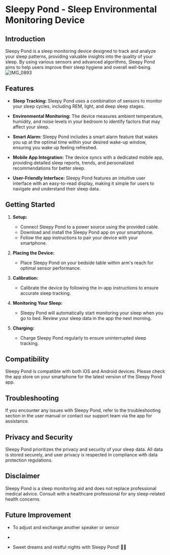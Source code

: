 # Sleepy Pond - Sleep Environmental Monitoring Device

## Introduction

Sleepy Pond is a sleep monitoring device designed to track and analyze your sleep patterns, providing valuable insights into the quality of your sleep. By using various sensors and advanced algorithms, Sleepy Pond aims to help users improve their sleep hygiene and overall well-being.
![IMG_0893](https://github.com/ucfninf/Sleepy-Pond/assets/146268411/b3a43c27-afd1-41b5-9c3e-3a8f9146c1a9)

## Features

- **Sleep Tracking:** Sleepy Pond uses a combination of sensors to monitor your sleep cycles, including REM, light, and deep sleep stages.

- **Environmental Monitoring:** The device measures ambient temperature, humidity, and noise levels in your bedroom to identify factors that may affect your sleep.

- **Smart Alarm:** Sleepy Pond includes a smart alarm feature that wakes you up at the optimal time within your desired wake-up window, ensuring you wake up feeling refreshed.

- **Mobile App Integration:** The device syncs with a dedicated mobile app, providing detailed sleep reports, trends, and personalized recommendations for better sleep.

- **User-Friendly Interface:** Sleepy Pond features an intuitive user interface with an easy-to-read display, making it simple for users to navigate and understand their sleep data.

## Getting Started

1. **Setup:**
   - Connect Sleepy Pond to a power source using the provided cable.
   - Download and install the Sleepy Pond app on your smartphone.
   - Follow the app instructions to pair your device with your smartphone.

2. **Placing the Device:**
   - Place Sleepy Pond on your bedside table within arm's reach for optimal sensor performance.

3. **Calibration:**
   - Calibrate the device by following the in-app instructions to ensure accurate sleep tracking.

4. **Monitoring Your Sleep:**
   - Sleepy Pond will automatically start monitoring your sleep when you go to bed. Review your sleep data in the app the next morning.

5. **Charging:**
   - Charge Sleepy Pond regularly to ensure uninterrupted sleep tracking.

## Compatibility

Sleepy Pond is compatible with both iOS and Android devices. Please check the app store on your smartphone for the latest version of the Sleepy Pond app.

## Troubleshooting

If you encounter any issues with Sleepy Pond, refer to the troubleshooting section in the user manual or contact our support team via the app for assistance.

## Privacy and Security

Sleepy Pond prioritizes the privacy and security of your sleep data. All data is stored securely, and user privacy is respected in compliance with data protection regulations.

## Disclaimer

Sleepy Pond is a sleep monitoring aid and does not replace professional medical advice. Consult with a healthcare professional for any sleep-related health concerns.


## Future Improvement
- To adjust and exchange another speaker or sensor
- 

- Sweet dreams and restful nights with Sleepy Pond! 🌙✨
